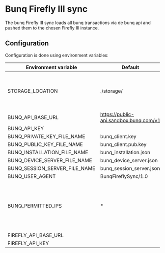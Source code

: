 # Bunq Firefly III sync

The bunq Firefly III sync loads all bunq transactions via de bunq api and pushed them to the chosen Firefly III instance.

## Configuration

Configuration is done using environment variables:

| Environment variable | Default | Description |
| -------------------- | ------- | ----------- |
| STORAGE_LOCATION | ./storage/ | Location where the bunq FireFly III can persist files |
| BUNQ_API_BASE_URL | https://public-api.sandbox.bunq.com/v1 |
| BUNQ_API_KEY | | |
| BUNQ_PRIVATE_KEY_FILE_NAME | bunq_client.key | |
| BUNQ_PUBLIC_KEY_FILE_NAME | bunq_client.pub.key | |
| BUNQ_INSTALLATION_FILE_NAME | bunq_installation.json | |
| BUNQ_DEVICE_SERVER_FILE_NAME | bunq_device_server.json | |
| BUNQ_SESSION_SERVER_FILE_NAME | bunq_session_server.json | |
| BUNQ_USER_AGENT | BunqFireflySync/1.0 | |
| BUNQ_PERMITTED_IPS | * | Comma-separated list with all ips that are allowed to use the bunq api key |
| FIREFLY_API_BASE_URL | | |
| FIREFLY_API_KEY | | |
